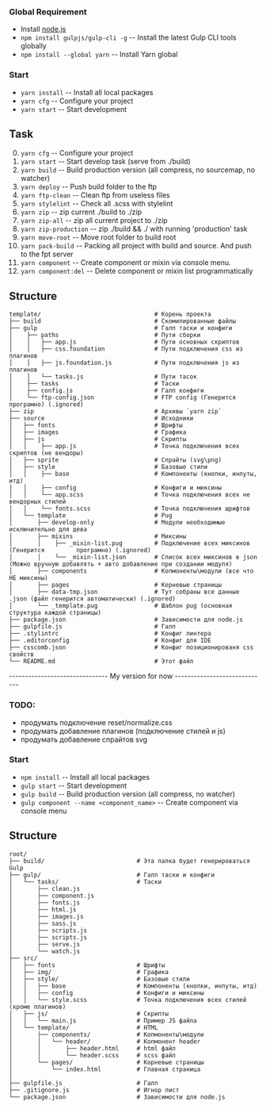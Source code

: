 ### Global Requirement

- Install [node.js](https://nodejs.org)
- `npm install gulpjs/gulp-cli -g` -- Install the latest Gulp CLI tools globally
- `npm install --global yarn` -- Install Yarn global

### Start

- `yarn install` -- Install all local packages
- `yarn cfg` -- Configure your project
- `yarn start` -- Start development


## Task

0. `yarn cfg` -- Configure your project
1. `yarn start` -- Start develop task (serve from ./build)
2. `yarn build` -- Build production version (all compress, no sourcemap, no watcher)
3. `yarn deploy` -- Push build folder to the ftp
4. `yarn ftp-clean` -- Clean ftp from useless files
5. `yarn stylelint` -- Check all .scss with stylelint
6. `yarn zip` -- zip current ./build to ./zip
7. `yarn zip-all` -- zip all current project to ./zip
8. `yarn zip-production` -- zip ./build && ./ with running 'production' task
9. `yarn move-root` -- Move root folder to build root
10. `yarn pack-build` -- Packing all project with build and source. And push to the fpt server
11. `yarn component` -- Create component or mixin via console menu.
12. `yarn component:del` -- Delete component or mixin list programmatically

## Structure

```
template/                                # Корень проекта
├── build                                # Скомилированные файлы
├── gulp                                 # Галп таски и конфиги
│    ├── paths                           # Пути сборки
│    │   ├── app.js                      # Пути основных скриптов
│    │   ├── css.foundation              # Пути подключения css из плагинов
│    │   ├── js.foundation.js            # Пути подключения js из плагинов
│    │   └── tasks.js                    # Пути тасок
│    ├── tasks                           # Таски
│    ├── config.js                       # Галп конфиги
│    └── ftp-config.json                 # FTP config (Генерится програмно) (.ignored)
├── zip                                  # Архивы `yarn zip`
├── source                               # Исходники
│   ├── fonts                            # Шрифты
│   ├── images                           # Графика
│   ├── js                               # Скрипты
│   │    ├── app.js                      # Точка подключения всех скриптов (не вендоры)
│   ├── sprite                           # Спрайты (svg\png)
│   ├── style                            # Базовые стили
│   │    ├── base                        # Компоненты (кнопки, инпуты, итд)
│   │    ├── config                      # Конфиги и миксины
│   │    └── app.scss                    # Точка подключения всех не вендорных стилей
│   │    └── fonts.scss                  # Точка подключения шрифтов
│   └── template                         # Pug
│       ├── develop-only                 # Модули необходимые исключительно для дева
│       ├── mixins                       # Миксины
│       │    ├── _mixin-list.pug         # Подключение всех миксинов (Генерится         програмно) (.ignored)
│       │    └── _mixin-list.json        # Список всех миксинов в json (Можно вручную добавлять + авто добавление при создании модуля)
│       ├── components                   # Копмоненты\модули (все что НЕ миксины)
│       ├── pages                        # Корневые страницы
│       ├── data-tmp.json                # Тут собраны все данные .json (файл генерится автоматически) (.ignored)
│       └── _template.pug                # Шаблон pug (основная структура каждой страницы)
├── package.json                         # Зависимости для node.js
├── gulpfile.js                          # Галп
├── .stylintrc                           # Конфиг линтера
├── .editorconfig                        # Конфиг для IDE
├── csscomb.json                         # Конфиг позиционированя css свойств
└── README.md                            # Этот файл

```


------------------------------- My version for now -----------------------------

### TODO:
- продумать подключение reset/normalize.css
- продумать добавление плагинов (подключение стилей и js)
- продумать добавление спрайтов svg

### Start

- `npm install` -- Install all local packages
- `gulp start`  -- Start development
- `gulp build`  -- Build production version (all compress, no watcher)
- `gulp component --name <component_name>` -- Create component via console menu


## Structure
```
root/
├── build/                          # Эта папка будет генерироваться Gulp
├── gulp/                           # Галп таски и конфиги
│   └── tasks/                      # Таски
│       ├── clean.js
│       ├── component.js
│       ├── fonts.js
│       ├── html.js
│       ├── images.js
│       ├── sass.js
│       ├── scripts.js
│       ├── scripts.js
│       ├── serve.js
│       └── watch.js
├── src/
│   ├── fonts                       # Шрифты
│   ├── img/                        # Графика
│   ├── style/                      # Базовые стили
│   │   ├── base                    # Компоненты (кнопки, инпуты, итд)
│   │   ├── config                  # Конфиги и миксины
│   │   └── style.scss              # Точка подключения всех стилей (кроме плагинов)
│   ├── js/                         # Скрипты
│   │   └── main.js                 # Пример JS файла
│   └── template/                   # HTML
│       ├── components/             # Копмоненты\модули
│       │   └── header/             # Копмонент header
│       │       ├── header.html     # html файл
│       │       └── header.scss     # scss файл
│       └── pages/                  # Корневые страницы
│           └── index.html          # Главная страница
│
├── gulpfile.js                     # Галп
├── .gitignore.js                   # Игнор лист
└── package.json                    # Зависимости для node.js
